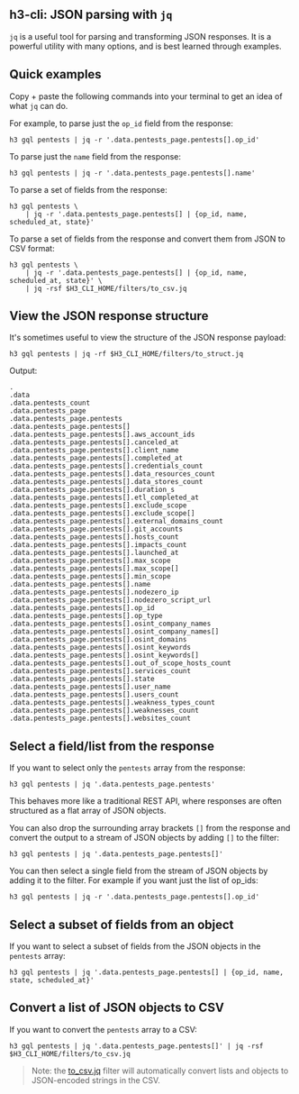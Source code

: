 
## h3-cli: JSON parsing with `jq`

`jq` is a useful tool for parsing and transforming JSON responses. 
It is a powerful utility with many options, and is best learned through examples.



## Quick examples

Copy + paste the following commands into your terminal to get an idea of what `jq` can do.

For example, to parse just the `op_id` field from the response:

```shell
h3 gql pentests | jq -r '.data.pentests_page.pentests[].op_id'
```

To parse just the `name` field from the response:

```shell
h3 gql pentests | jq -r '.data.pentests_page.pentests[].name'
```

To parse a set of fields from the response:

```shell
h3 gql pentests \
    | jq -r '.data.pentests_page.pentests[] | {op_id, name, scheduled_at, state}'
```

To parse a set of fields from the response and convert them from JSON to CSV format:

```shell
h3 gql pentests \
    | jq -r '.data.pentests_page.pentests[] | {op_id, name, scheduled_at, state}' \
    | jq -rsf $H3_CLI_HOME/filters/to_csv.jq
```



## View the JSON response structure

It's sometimes useful to view the structure of the JSON response payload:

```shell
h3 gql pentests | jq -rf $H3_CLI_HOME/filters/to_struct.jq 
```

Output:

```shell
.
.data
.data.pentests_count
.data.pentests_page
.data.pentests_page.pentests
.data.pentests_page.pentests[]
.data.pentests_page.pentests[].aws_account_ids
.data.pentests_page.pentests[].canceled_at
.data.pentests_page.pentests[].client_name
.data.pentests_page.pentests[].completed_at
.data.pentests_page.pentests[].credentials_count
.data.pentests_page.pentests[].data_resources_count
.data.pentests_page.pentests[].data_stores_count
.data.pentests_page.pentests[].duration_s
.data.pentests_page.pentests[].etl_completed_at
.data.pentests_page.pentests[].exclude_scope
.data.pentests_page.pentests[].exclude_scope[]
.data.pentests_page.pentests[].external_domains_count
.data.pentests_page.pentests[].git_accounts
.data.pentests_page.pentests[].hosts_count
.data.pentests_page.pentests[].impacts_count
.data.pentests_page.pentests[].launched_at
.data.pentests_page.pentests[].max_scope
.data.pentests_page.pentests[].max_scope[]
.data.pentests_page.pentests[].min_scope
.data.pentests_page.pentests[].name
.data.pentests_page.pentests[].nodezero_ip
.data.pentests_page.pentests[].nodezero_script_url
.data.pentests_page.pentests[].op_id
.data.pentests_page.pentests[].op_type
.data.pentests_page.pentests[].osint_company_names
.data.pentests_page.pentests[].osint_company_names[]
.data.pentests_page.pentests[].osint_domains
.data.pentests_page.pentests[].osint_keywords
.data.pentests_page.pentests[].osint_keywords[]
.data.pentests_page.pentests[].out_of_scope_hosts_count
.data.pentests_page.pentests[].services_count
.data.pentests_page.pentests[].state
.data.pentests_page.pentests[].user_name
.data.pentests_page.pentests[].users_count
.data.pentests_page.pentests[].weakness_types_count
.data.pentests_page.pentests[].weaknesses_count
.data.pentests_page.pentests[].websites_count
```

## Select a field/list from the response

If you want to select only the `pentests` array from the response:

```shell
h3 gql pentests | jq '.data.pentests_page.pentests'
```

This behaves more like a traditional REST API, where responses are often structured as a flat array of JSON objects.

You can also drop the surrounding array brackets `[]` from the response
and convert the output to a stream of JSON objects by adding `[]` to the filter:

```shell
h3 gql pentests | jq '.data.pentests_page.pentests[]'
```

You can then select a single field from the stream of JSON objects by adding it to the filter.
For example if you want just the list of op_ids: 


```shell
h3 gql pentests | jq -r '.data.pentests_page.pentests[].op_id'
```



## Select a subset of fields from an object 

If you want to select a subset of fields from the JSON objects in the `pentests` array:

```shell
h3 gql pentests | jq '.data.pentests_page.pentests[] | {op_id, name, state, scheduled_at}'
```


## Convert a list of JSON objects to CSV

If you want to convert the `pentests` array to a CSV:

```shell
h3 gql pentests | jq '.data.pentests_page.pentests[]' | jq -rsf $H3_CLI_HOME/filters/to_csv.jq
```

> Note: the [to_csv.jq](filters/to_csv.jq) filter will automatically convert lists and objects to JSON-encoded strings in the CSV.



